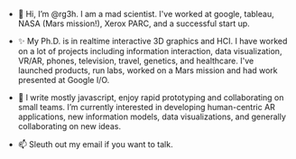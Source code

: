 - 👋 Hi, I’m @rg3h. I am a mad scientist. I've worked at google, tableau, NASA (Mars mission!), Xerox PARC, and a successful start up.


- ✨ My Ph.D. is in realtime interactive 3D graphics and HCI. I have worked on a lot of projects including information interaction, data visualization, VR/AR, phones, television, travel, genetics, and healthcare. I've launched products, run labs, worked on a Mars mission and had work presented at Google I/O. 


- 👀 I write mostly javascript, enjoy rapid prototyping and collaborating on small teams. I’m currently interested in developing human-centric AR applications, new information models, data visualizations, and generally collaborating on new ideas.


- 📫 Sleuth out my email if you want to talk.

<!---
rg3h/rg3h is a ✨ special ✨ repository because its `README.md` (this file) appears on your GitHub profile.
You can click the Preview link to take a look at your changes.
--->
